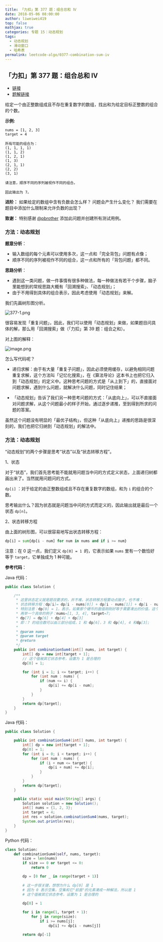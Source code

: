 ```yaml
---
title: 「力扣」第 377 题：组合总和 Ⅳ
date: 2018-05-06 08:00:00
author: liweiwei419
top: false
mathjax: true
categories: 专题 15：动态规划
tags:
  - 动态规划
  - 滑动窗口
  - 哈希表
permalink: leetcode-algo/0377-combination-sum-iv
---
```


## 「力扣」第 377 题：组合总和 Ⅳ

+ [链接](https://leetcode-cn.com/problems/combination-sum-iv/)
+ [题解链接](https://leetcode-cn.com/problems/combination-sum-iv/solution/dong-tai-gui-hua-python-dai-ma-by-liweiwei1419/)

给定一个由正整数组成且不存在重复数字的数组，找出和为给定目标正整数的组合的个数。

**示例:**

```
nums = [1, 2, 3]
target = 4

所有可能的组合为：
(1, 1, 1, 1)
(1, 1, 2)
(1, 2, 1)
(1, 3)
(2, 1, 1)
(2, 2)
(3, 1)

请注意，顺序不同的序列被视作不同的组合。

因此输出为 7。
```

**进阶：**
如果给定的数组中含有负数会怎么样？
问题会产生什么变化？
我们需要在题目中添加什么限制来允许负数的出现？

**致谢：**
特别感谢 [@pbrother](https://leetcode.com/pbrother/) 添加此问题并创建所有测试用例。

### 方法：动态规划

**题意分析**：

+ 输入数组的每个元素可以使用多次，这一点和「完全背包」问题有点像；
+ 顺序不同的序列被视作不同的组合，这一点和所有的「背包问题」都不同。

**思路分析**：

+ 遇到这一类问题，做一件事情有很多种做法，每一种做法有若干个步骤，脑子里能想到的常规思路大概有「回溯搜索」、「动态规划」；
+ 由于不用得到具体的组合表示，因此考虑使用「动态规划」来解。

我们先画树形图分析。

![377-1.png](https://pic.leetcode-cn.com/fa278029267fedeb06686b784bd322f16b2abf6b61987dc3b5257630570cd38f-377-1.png)

很容易发现「重复问题」，因此，我们可以使用「动态规划」来做，如果题目问具体的解，那么用「回溯搜索」做（「力扣」第 39 题：组合之和）。

对上图的解释：

![image.png](https://pic.leetcode-cn.com/0794281ad38dd4fc9a47b890b27ca14d61d4be41820f36fc7f8fcf09086293ea-image.png)

怎么写代码呢？

+ 递归求解：由于有大量「重复子问题」，因此必须使用缓存，以避免相同问题重复求解，这个方法叫「记忆化搜索」，在《算法导论》这本书上也把它归入到「动态规划」的定义中。这种思考问题的方式是「从上到下」的，直接面对问题求解，遇到什么问题，就解决什么问题，同时记住结果；

+ 「动态规划」告诉了我们另一种思考问题的方式：「从底向上」，可以不直接面对问题求解，从这个问题最小的样子开始，通过逐步递推，至到得到所求的问题的答案。

虽然这个问题没有明显的「最优子结构」，但这种「从底向上」递推的思路是很深刻的，我们也把它归纳到「动态规划」的解法中。

### 方法：动态规划

“动态规划”的两个步骤是思考“状态”以及“状态转移方程”。

1、状态

对于“状态”，我们首先思考能不能就用问题当中问的方式定义状态，上面递归树都画出来了。当然就用问题问的方式。

`dp[i]` ：对于给定的由正整数组成且不存在重复数字的数组，和为 `i` 的组合的个数。

思考输出什么？因为状态就是问题当中问的方式而定义的，因此输出就是最后一个状态 `dp[n]`。

2、状态转移方程

由上面的树形图，可以很容易地写出状态转移方程：

```python
dp[i] = sum{dp[i - num] for num in nums and if i >= num}
```

注意：在 $0$ 这一点，我们定义 `dp[0] = 1 `的，它表示如果 `nums` 里有一个数恰好等于 `target`，它单独成为 $1$ 种可能。


**参考代码**：

Java 代码：

```java
public class Solution {

    /**
     * 这里状态定义就是题目要求的，并不难，状态转移方程要动点脑子，也不难：
     * 状态转移方程：dp[i]= dp[i - nums[0]] + dp[i - nums[1]] + dp[i - nums[2]] + ... （当 [] 里面的数 >= 0）
     * 特别注意：dp[0] = 1，表示，如果那个硬币的面值刚刚好等于需要凑出的价值，这个就成为 1 种组合方案
     * 再举一个具体的例子：nums=[1, 3, 4], target=7;
     * dp[7] = dp[6] + dp[4] + dp[3]
     * 即：7 的组合数可以由三部分组成，1 和 dp[6]，3 和 dp[4], 4 和dp[3];
     *
     * @param nums
     * @param target
     * @return
     */
    public int combinationSum4(int[] nums, int target) {
        int[] dp = new int[target + 1];
        // 这个值被其它状态参考，设置为 1 是合理的
        dp[0] = 1;

        for (int i = 1; i <= target; i++) {
            for (int num : nums) {
                if (num <= i) {
                    dp[i] += dp[i - num];
                }
            }
        }
        return dp[target];
    }
}
```

Java 代码：

```java
public class Solution {

    public int combinationSum4(int[] nums, int target) {
        int[] dp = new int[target + 1];
        dp[0] = 1;
        for (int i = 0; i < target; i++) {
            for (int num : nums) {
                if (i + num <= target) {
                    dp[i + num] += dp[i];
                }
            }
        }
        return dp[target];
    }

    public static void main(String[] args) {
        Solution solution = new Solution();
        int[] nums = {1, 2, 3};
        int target = 4;
        int res = solution.combinationSum4(nums, target);
        System.out.println(res);
    }
}
```

Python 代码：

```python
class Solution:
    def combinationSum4(self, nums, target):
        size = len(nums)
        if size == 0 or target <= 0:
            return 0

        dp = [0 for _ in range(target + 1)]
        
        # 这一步很关键，想想为什么 dp[0] 是 1
        # 因为 0 表示空集，空集和它"前面"的元素凑成一种解法，所以是 1
        # 这个值被其它状态参考，设置为 1 是合理的
        
        dp[0] = 1

        for i in range(1, target + 1):
            for j in range(size):
                if i >= nums[j]:
                    dp[i] += dp[i - nums[j]]

        return dp[-1]
```






